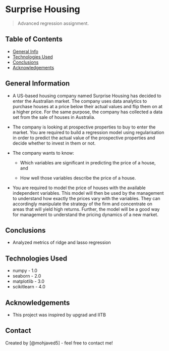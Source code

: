# Surprise Housing
> Advanced regression assignment.


## Table of Contents
* [General Info](#general-information)
* [Technologies Used](#technologies-used)
* [Conclusions](#conclusions)
* [Acknowledgements](#acknowledgements)

<!-- You can include any other section that is pertinent to your problem -->

## General Information
- A US-based housing company named Surprise Housing has decided to enter the Australian market. The     company uses data analytics to purchase houses at a price below their actual values and flip them on at a higher price. For the same purpose, the company has collected a data set from the sale of houses in Australia. 

- The company is looking at prospective properties to buy to enter the market. You are required to build a regression model using regularisation in order to predict the actual value of the prospective properties and decide whether to invest in them or not.

- The company wants to know:

    - Which variables are significant in predicting the price of a house, and

    - How well those variables describe the price of a house.

- You are required to model the price of houses with the available independent variables. This model will then be used by the management to understand how exactly the prices vary with the variables. They can accordingly manipulate the strategy of the firm and concentrate on areas that will yield high returns. Further, the model will be a good way for management to understand the pricing dynamics of a new market.



## Conclusions
- Analyzed metrics of ridge and lasso regression





## Technologies Used
- numpy -  1.0
- seaborn - 2.0
- matplotlib - 3.0
- scikitlearn - 4.0



## Acknowledgements

- This project was inspired by upgrad and IITB



## Contact
Created by [@mohjaved5] - feel free to contact me!


